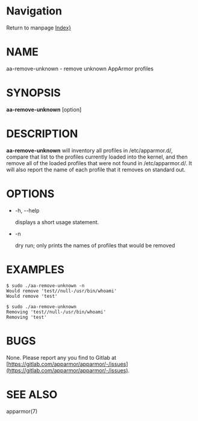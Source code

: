 # Navigation
Return to manpage [Index}](ManPages)


# NAME

aa-remove-unknown - remove unknown AppArmor profiles

# SYNOPSIS

**aa-remove-unknown** \[option\]

# DESCRIPTION

**aa-remove-unknown** will inventory all profiles in /etc/apparmor.d/, compare
that list to the profiles currently loaded into the kernel, and then remove all
of the loaded profiles that were not found in /etc/apparmor.d/. It will also
report the name of each profile that it removes on standard out.

# OPTIONS

- -h, --help

    displays a short usage statement.

- -n

    dry run; only prints the names of profiles that would be removed

# EXAMPLES

    $ sudo ./aa-remove-unknown -n
    Would remove 'test//null-/usr/bin/whoami'
    Would remove 'test'

    $ sudo ./aa-remove-unknown
    Removing 'test//null-/usr/bin/whoami'
    Removing 'test'

# BUGS

None. Please report any you find to Gitlab at
[https://gitlab.com/apparmor/apparmor/-/issues](https://gitlab.com/apparmor/apparmor/-/issues).

# SEE ALSO

apparmor(7)
